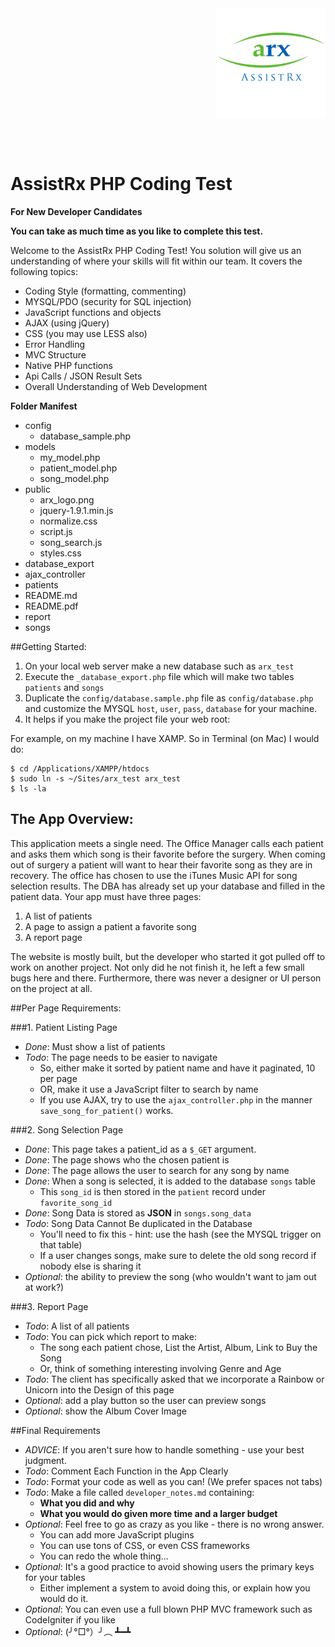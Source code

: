 


<img src="https://raw.githubusercontent.com/jblossomweb/assistrx/master/public/arx_logo.png" style="float:right;width: 175px;height: 175px;" />

<h1 style="float:left;padding-top:50px;">
    AssistRx PHP Coding Test
</h1>

<p style="clear:both" ></p>


**For New Developer Candidates**

**You can take as much time as you like to complete this test.**

Welcome to the AssistRx PHP Coding Test!  You solution will give us an understanding of where your skills will fit within our team.  It covers the following topics:


* Coding Style (formatting, commenting)
* MYSQL/PDO (security for SQL injection)
* JavaScript functions and objects
* AJAX (using jQuery)
* CSS (you may use LESS also)
* Error Handling
* MVC Structure
* Native PHP functions
* Api Calls / JSON Result Sets
* Overall Understanding of Web Development

**Folder Manifest**

- config
	- database_sample.php
- models
	- my_model.php
	- patient_model.php
	- song_model.php
- public
	- arx_logo.png
	- jquery-1.9.1.min.js
	- normalize.css
	- script.js
	- song_search.js
	- styles.css
-  database_export
- ajax_controller
- patients
- README.md
- README.pdf
- report
- songs


##Getting Started:

1. On your local web server make a new database such as `arx_test`
2. Execute the `_database_export.php` file which will make two tables `patients` and `songs`
3. Duplicate the `config/database.sample.php` file as `config/database.php` and customize the MYSQL `host`, `user`, `pass`, `database` for your machine.
4. It helps if you make the project file your web root:

For example, on my machine I have XAMP. So in Terminal (on Mac) I would do:

    $ cd /Applications/XAMPP/htdocs
    $ sudo ln -s ~/Sites/arx_test arx_test
    $ ls -la



## The App Overview:
This application meets a single need.  The Office Manager calls each patient and asks them which song is their favorite before the surgery.  When coming out of surgery a patient will want to hear their favorite song as they are in recovery.  The office has chosen to use the iTunes Music API for song selection results.  The DBA has already set up your database and filled in the patient data.  Your app must have three pages:


1. A list of patients
2. A page to assign a patient a favorite song
3. A report page


The website is mostly built, but the developer who started it got pulled off to work on another project. Not only did he not finish it, he left a few small bugs here and there. Furthermore, there was never a designer or UI person on the project at all.

##Per Page Requirements:


###1. Patient Listing Page

* *Done*: Must show a list of patients
* *Todo*: The page needs to be easier to navigate
    * So, either make it sorted by patient name and have it paginated, 10 per page
    * OR, make it use a JavaScript filter to search by name
    * If you use AJAX, try to use the `ajax_controller.php` in the manner `save_song_for_patient()` works.


###2. Song Selection Page

* *Done*: This page takes a patient_id as a `$_GET` argument.
* *Done*: The page shows who the chosen patient is
* *Done*: The page allows the user to search for any song by name
* *Done*: When a song is selected, it is added to the database `songs` table
    * This `song_id` is then stored in the `patient` record under `favorite_song_id`
* *Done*: Song Data is stored as **JSON** in `songs.song_data`
* *Todo*: Song Data Cannot Be duplicated in the Database
    * You'll need to fix this - hint: use the hash (see the MYSQL trigger on that table)
    * If a user changes songs, make sure to delete the old song record if nobody else is sharing it
* *Optional*: the ability to preview the song (who wouldn't want to jam out at work?)


###3. Report Page

* *Todo*: A list of all patients
* *Todo*: You can pick which report to make:
    * The song each patient chose, List the Artist, Album, Link to Buy the Song
    * Or, think of something interesting involving Genre and Age
* *Todo*: The client has specifically asked that we incorporate a Rainbow or Unicorn into the Design of this page
* *Optional*: add a play button so the user can preview songs
* *Optional*: show the Album Cover Image


##Final Requirements

* *ADVICE*: If you aren't sure how to handle something - use your best judgment.
* *Todo*: Comment Each Function in the App Clearly
* *Todo*: Format your code as well as you can! (We prefer spaces not tabs)
* *Todo*: Make a file called `developer_notes.md` containing:
    * **What you did and why**
    * **What you would do given more time and a larger budget**
* *Optional*: Feel free to go as crazy as you like - there is no wrong answer.
    * You can add more JavaScript plugins
    * You can use tons of CSS, or even CSS frameworks
    * You can redo the whole thing...
* *Optional*: It's a good practice to avoid showing users the primary keys for your tables
    * Either implement a system to avoid doing this, or explain how you would do it.
* *Optional*: You can even use a full blown PHP MVC framework such as CodeIgniter if you like
* *Optional*: (╯°□°）╯︵ ┻━┻


